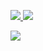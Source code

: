 <p>
	<a href="https://niyrme.xyz/">
		<img src="https://img.shields.io/website?down_color=%237a2210&down_message=down&style=flat&up_color=%2318c4c4&up_message=up&url=https%3A%2F%2Fniyrme.xyz%2F">
	</a>
	<a href="https://keybase.io/niyrme">
		<img src="https://img.shields.io/keybase/pgp/niyrme??style=flat&logoColor=000000&labelColor=black&color=cc8131">
	</a>
</p>

<a href="https://github.com/niyrme">
	<img align="center" src="https://github-readme-stats.vercel.app/api/top-langs/?username=Niyrme&theme=radical&layout=compact" />
</a>
